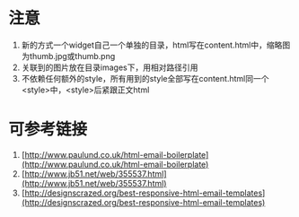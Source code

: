 # 注意
1. 新的方式一个widget自己一个单独的目录，html写在content.html中，缩略图为thumb.jpg或thumb.png
2. 关联到的图片放在目录images下，用相对路径引用
3. 不依赖任何额外的style，所有用到的style全部写在content.html同一个&lt;style&gt;中，&lt;style&gt;后紧跟正文html

# 可参考链接
1. [http://www.paulund.co.uk/html-email-boilerplate](http://www.paulund.co.uk/html-email-boilerplate)
2. [http://www.jb51.net/web/355537.html](http://www.jb51.net/web/355537.html)
3. [http://designscrazed.org/best-responsive-html-email-templates](http://designscrazed.org/best-responsive-html-email-templates)
